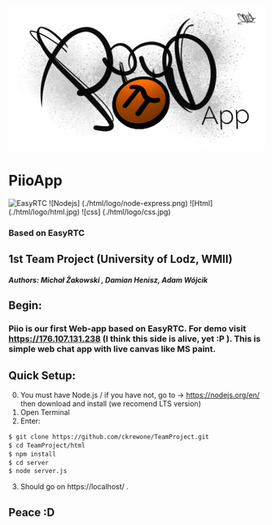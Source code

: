 ![Piio](./html/logo/ico.jpg)
# PiioApp

![EasyRTC](https://github.com/priologic/easyrtc/blob/master/api/img/easyrtc.png)
![Nodejs] (./html/logo/node-express.png)
![Html] (./html/logo/html.jpg)
![css] (./html/logo/css.jpg)
### Based on EasyRTC

## 1st Team Project (University of Lodz, WMII)
##### Authors: Michał Żakowski , Damian Henisz, Adam Wójcik

## Begin:

### Piio is our first Web-app based on EasyRTC. For demo visit https://176.107.131.238 (I think this side is alive, yet :P ). This is simple web chat app with live canvas like MS paint.


## Quick Setup:
0. You must have Node.js / if you have not, go to -> https://nodejs.org/en/ then download  and install (we recomend LTS version)
1. Open Terminal
2. Enter:
```sh
$ git clone https://github.com/ckrewone/TeamProject.git
$ cd TeamProject/html
$ npm install
$ cd server
$ node server.js
```
3. Should go on https://localhost/ .

## Peace :D
